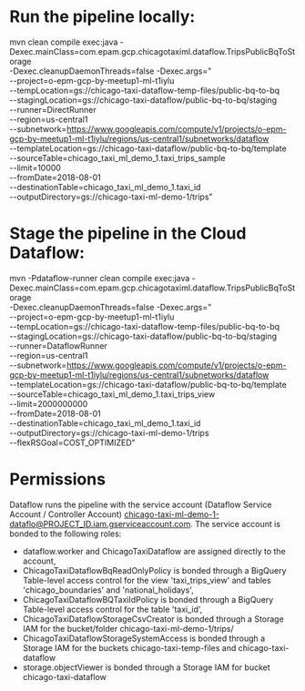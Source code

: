 # Run the pipeline locally:
mvn clean compile exec:java -Dexec.mainClass=com.epam.gcp.chicagotaximl.dataflow.TripsPublicBqToStorage \
-Dexec.cleanupDaemonThreads=false -Dexec.args="\
    --project=o-epm-gcp-by-meetup1-ml-t1iylu \
    --tempLocation=gs://chicago-taxi-dataflow-temp-files/public-bq-to-bq \
    --stagingLocation=gs://chicago-taxi-dataflow/public-bq-to-bq/staging \
    --runner=DirectRunner \
    --region=us-central1 \
    --subnetwork=https://www.googleapis.com/compute/v1/projects/o-epm-gcp-by-meetup1-ml-t1iylu/regions/us-central1/subnetworks/dataflow \
    --templateLocation=gs://chicago-taxi-dataflow/public-bq-to-bq/template \
    --sourceTable=chicago_taxi_ml_demo_1.taxi_trips_sample \
    --limit=10000 \
    --fromDate=2018-08-01 \
    --destinationTable=chicago_taxi_ml_demo_1.taxi_id \
    --outputDirectory=gs://chicago-taxi-ml-demo-1/trips"

# Stage the pipeline in the Cloud Dataflow:
mvn -Pdataflow-runner clean compile exec:java -Dexec.mainClass=com.epam.gcp.chicagotaximl.dataflow.TripsPublicBqToStorage \
-Dexec.cleanupDaemonThreads=false -Dexec.args="\
    --project=o-epm-gcp-by-meetup1-ml-t1iylu \
    --tempLocation=gs://chicago-taxi-dataflow-temp-files/public-bq-to-bq \
    --stagingLocation=gs://chicago-taxi-dataflow/public-bq-to-bq/staging \
    --runner=DataflowRunner \
    --region=us-central1 \
    --subnetwork=https://www.googleapis.com/compute/v1/projects/o-epm-gcp-by-meetup1-ml-t1iylu/regions/us-central1/subnetworks/dataflow \
    --templateLocation=gs://chicago-taxi-dataflow/public-bq-to-bq/template \
    --sourceTable=chicago_taxi_ml_demo_1.taxi_trips_view \
    --limit=2000000000 \
    --fromDate=2018-08-01 \
    --destinationTable=chicago_taxi_ml_demo_1.taxi_id \
    --outputDirectory=gs://chicago-taxi-ml-demo-1/trips \
    --flexRSGoal=COST_OPTIMIZED"

# Permissions
Dataflow runs the pipeline with the service account (Dataflow Service Account / Controller Account) 
chicago-taxi-ml-demo-1-dataflo@PROJECT_ID.iam.gserviceaccount.com. 
The service account is bonded to the following roles: 
- dataflow.worker and ChicagoTaxiDataflow are assigned directly to the account,
- ChicagoTaxiDataflowBqReadOnlyPolicy is bonded through a BigQuery Table-level access control for the view 'taxi_trips_view' 
  and tables 'chicago_boundaries' and 'national_holidays',
- ChicagoTaxiDataflowBQTaxiIdPolicy is bonded through a BigQuery Table-level access control for the table 'taxi_id',
- ChicagoTaxiDataflowStorageCsvCreator is bonded through a Storage IAM for the bucket/folder chicago-taxi-ml-demo-1/trips/
- ChicagoTaxiDataflowStorageSystemAccess is bonded through a Storage IAM for the buckets chicago-taxi-temp-files and chicago-taxi-dataflow
- storage.objectViewer is bonded through a Storage IAM for bucket chicago-taxi-dataflow
